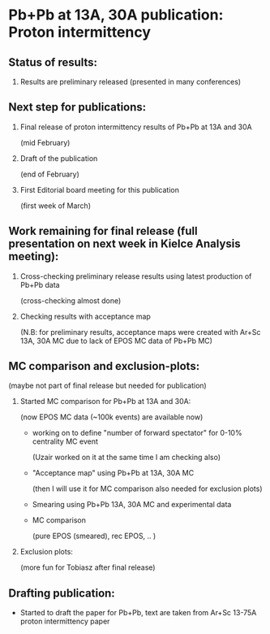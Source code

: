 # Pb+Pb at 13A, 30A publication: Proton intermittency 

## Status of results:

1. Results are preliminary released (presented in many conferences)

## Next step for publications:

1. Final release of proton intermittency results of Pb+Pb at 13A and 30A

   (mid February)
2. Draft of the publication

   (end of February)  
3. First Editorial board meeting for this publication

   (first week of March)

## Work remaining for final release (full presentation on next week in Kielce Analysis meeting):
1. Cross-checking preliminary release results using latest production of Pb+Pb data

   (cross-checking almost done)
3. Checking results with acceptance map

   (N.B: for preliminary results, acceptance maps were created with Ar+Sc 13A, 30A MC due to lack of EPOS MC data of Pb+Pb MC)

## MC comparison and exclusion-plots: 

(maybe not part of final release but needed for publication)

1. Started MC comparison for Pb+Pb at 13A and 30A:

   (now EPOS MC data (~100k events) are available now)
   
     - working on to define "number of forward spectator" for 0-10% centrality MC event

        (Uzair worked on it at the same time I am checking also)
       
     - "Acceptance map" using Pb+Pb at 13A, 30A MC

       (then I will use it for MC comparison also needed for exclusion plots)
       
     - Smearing using Pb+Pb 13A, 30A MC and experimental data
       
     - MC comparison

       (pure EPOS (smeared), rec EPOS, .. )
       
3. Exclusion plots:

   (more fun for Tobiasz after final release)

## Drafting publication:
- Started to draft the paper for Pb+Pb, text are taken from Ar+Sc 13-75A proton intermittency paper  
